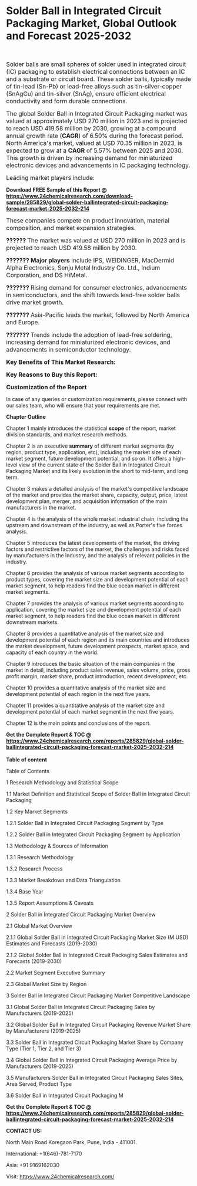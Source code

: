 <h1>Solder Ball in Integrated Circuit Packaging Market, Global Outlook and Forecast 2025-2032</h1><br/><p><span style="font-size:16px">Solder balls are small spheres of solder used in integrated circuit (IC) packaging to establish electrical connections between an IC and a substrate or circuit board. These solder balls, typically made of tin-lead (Sn-Pb) or lead-free alloys such as tin-silver-copper (SnAgCu) and tin-silver (SnAg), ensure efficient electrical conductivity and form durable connections.</span></p><p><span style="font-size:16px">The global Solder Ball in Integrated Circuit Packaging market was valued at approximately USD 270 million in 2023 and is projected to reach USD 419.58 million by 2030, growing at a compound annual growth rate (<strong>CAGR</strong>) of 6.50% during the forecast period. North America's market, valued at USD 70.35 million in 2023, is expected to grow at a <strong>CAGR</strong> of 5.57% between 2025 and 2030. This growth is driven by increasing demand for miniaturized electronic devices and advancements in IC packaging technology.</span></p><p><span style="font-size:16px">Leading market players include:</span></p><div><b>Download FREE Sample of this Report @ <a href="https://www.24chemicalresearch.com/download-sample/285829/global-solder-ballintegrated-circuit-packaging-forecast-market-2025-2032-214">https://www.24chemicalresearch.com/download-sample/285829/global-solder-ballintegrated-circuit-packaging-forecast-market-2025-2032-214</a></b></div><p><span style="font-size:16px">These companies compete on product innovation, material composition, and market expansion strategies.</span></p><p><span style="font-size:16px"><strong>?????? </strong>The market was valued at USD 270 million in 2023 and is projected to reach USD 419.58 million by 2030.</span></p><p><span style="font-size:16px"><strong>??????? </strong><strong>Major players</strong> include IPS, WEIDINGER, MacDermid Alpha Electronics, Senju Metal Industry Co. Ltd., Indium Corporation, and DS HiMetal.</span></p><p><span style="font-size:16px"><strong>??????? </strong>Rising demand for consumer electronics, advancements in semiconductors, and the shift towards lead-free solder balls drive market growth.</span></p><p><span style="font-size:16px"><strong>??????? </strong>Asia-Pacific leads the market, followed by North America and Europe.</span></p><p><span style="font-size:16px"><strong>??????? </strong>Trends include the adoption of lead-free soldering, increasing demand for miniaturized electronic devices, and advancements in semiconductor technology.</span></p><p><span style="font-size:16px"><strong>Key Benefits of This Market Research:</strong></span></p><p><span style="font-size:16px"><strong>Key <strong>Reasons to Buy</strong> this Report:</strong></span></p><p><span style="font-size:16px"><strong>Customization of the Report</strong></span></p><p>In case of any queries or customization requirements, please connect with our sales team, who will ensure that your requirements are met.</p><p><strong>Chapter Outline</strong></p><p>Chapter 1 mainly introduces the statistical <strong>scope</strong> of the report, market division standards, and market research methods.</p><p>Chapter 2 is an executive <strong>summary</strong> of different market segments (by region, product type, application, etc), including the market size of each market segment, future development potential, and so on. It offers a high-level view of the current state of the Solder Ball in Integrated Circuit Packaging Market and its likely evolution in the short to mid-term, and long term.</p><p>Chapter 3 makes a detailed analysis of the market's competitive landscape of the market and provides the market share, capacity, output, price, latest development plan, merger, and acquisition information of the main manufacturers in the market.</p><p>Chapter 4 is the analysis of the whole market industrial chain, including the upstream and downstream of the industry, as well as Porter's five forces analysis.</p><p>Chapter 5 introduces the latest developments of the market, the driving factors and restrictive factors of the market, the challenges and risks faced by manufacturers in the industry, and the analysis of relevant policies in the industry.</p><p>Chapter 6 provides the analysis of various market segments according to product types, covering the market size and development potential of each market segment, to help readers find the blue ocean market in different market segments.</p><p>Chapter 7 provides the analysis of various market segments according to application, covering the market size and development potential of each market segment, to help readers find the blue ocean market in different downstream markets.</p><p>Chapter 8 provides a quantitative analysis of the market size and development potential of each region and its main countries and introduces the market development, future development prospects, market space, and capacity of each country in the world.</p><p>Chapter 9 introduces the basic situation of the main companies in the market in detail, including product sales revenue, sales volume, price, gross profit margin, market share, product introduction, recent development, etc.</p><p>Chapter 10 provides a quantitative analysis of the market size and development potential of each region in the next five years.</p><p>Chapter 11 provides a quantitative analysis of the market size and development potential of each market segment in the next five years.</p><p>Chapter 12 is the main points and conclusions of the report.</p><div><b>Get the Complete Report & TOC @ <a href="https://www.24chemicalresearch.com/reports/285829/global-solder-ballintegrated-circuit-packaging-forecast-market-2025-2032-214">https://www.24chemicalresearch.com/reports/285829/global-solder-ballintegrated-circuit-packaging-forecast-market-2025-2032-214</a></b></div><br><b>Table of content</b><p>Table of Contents<br />
 
 1 Research Methodology and Statistical Scope<br />
 
 1.1 Market Definition and Statistical Scope of Solder Ball in Integrated Circuit Packaging<br />
 
 1.2 Key Market Segments<br />
 
 1.2.1 Solder Ball in Integrated Circuit Packaging Segment by Type<br />
 
 1.2.2 Solder Ball in Integrated Circuit Packaging Segment by Application<br />
 
 1.3 Methodology & Sources of Information<br />
 
 1.3.1 Research Methodology<br />
 
 1.3.2 Research Process<br />
 
 1.3.3 Market Breakdown and Data Triangulation<br />
 
 1.3.4 Base Year<br />
 
 1.3.5 Report Assumptions & Caveats<br />
 
 2 Solder Ball in Integrated Circuit Packaging Market Overview<br />
 
 2.1 Global Market Overview<br />
 
 2.1.1 Global Solder Ball in Integrated Circuit Packaging Market Size (M USD) Estimates and Forecasts (2019-2030)<br />
 
 2.1.2 Global Solder Ball in Integrated Circuit Packaging Sales Estimates and Forecasts (2019-2030)<br />
 
 2.2 Market Segment Executive Summary<br />
 
 2.3 Global Market Size by Region<br />
 
 3 Solder Ball in Integrated Circuit Packaging Market Competitive Landscape<br />
 
 3.1 Global Solder Ball in Integrated Circuit Packaging Sales by Manufacturers (2019-2025)<br />
 
 3.2 Global Solder Ball in Integrated Circuit Packaging Revenue Market Share by Manufacturers (2019-2025)<br />
 
 3.3 Solder Ball in Integrated Circuit Packaging Market Share by Company Type (Tier 1, Tier 2, and Tier 3)<br />
 
 3.4 Global Solder Ball in Integrated Circuit Packaging Average Price by Manufacturers (2019-2025)<br />
 
 3.5 Manufacturers Solder Ball in Integrated Circuit Packaging Sales Sites, Area Served, Product Type<br />
 
 3.6 Solder Ball in Integrated Circuit Packaging M<br><div><b>Get the Complete Report & TOC @ <a href="https://www.24chemicalresearch.com/reports/285829/global-solder-ballintegrated-circuit-packaging-forecast-market-2025-2032-214">https://www.24chemicalresearch.com/reports/285829/global-solder-ballintegrated-circuit-packaging-forecast-market-2025-2032-214</a></b></div></p>
 
 <b>CONTACT US:</b><br>
 
 North Main Road Koregaon Park, Pune, India - 411001.<br/>
 
 International: +1(646)-781-7170<br/>
 
 Asia: +91 9169162030<br/>
 
 Visit: <a href="https://www.24chemicalresearch.com/">https://www.24chemicalresearch.com/</a>
 
 <br>
